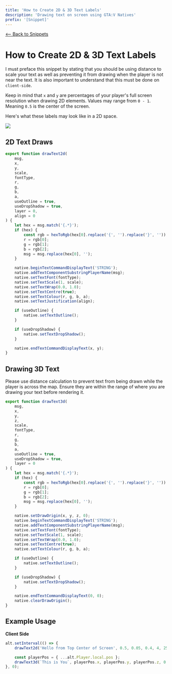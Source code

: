 ```yaml
---
title: 'How to Create 2D & 3D Text Labels'
description: 'Drawing text on screen using GTA:V Natives'
prefix: '[Snippet]'
---
```


[<-- Back to Snippets](./README.md)

# How to Create 2D & 3D Text Labels

I must preface this snippet by stating that you should be using distance to scale your text as well as preventing it from drawing when the player is not near the text. It is also important to understand that this must be done on `client-side`.

Keep in mind that `x` and `y` are percentages of your player's full screen resolution when drawing 2D elements. Values may range from `0 - 1`. Meaning `0.5` is the center of the screen.

Here's what these labels may look like in a 2D space.

![](https://i.imgur.com/7Fbp9gD.png)

## 2D Text Draws

```js
export function drawText2d(
    msg,
    x,
    y,
    scale,
    fontType,
    r,
    g,
    b,
    a,
    useOutline = true,
    useDropShadow = true,
    layer = 0,
    align = 0
) {
    let hex = msg.match('{.*}');
    if (hex) {
        const rgb = hexToRgb(hex[0].replace('{', '').replace('}', ''));
        r = rgb[0];
        g = rgb[1];
        b = rgb[2];
        msg = msg.replace(hex[0], '');
    }

    native.beginTextCommandDisplayText('STRING');
    native.addTextComponentSubstringPlayerName(msg);
    native.setTextFont(fontType);
    native.setTextScale(1, scale);
    native.setTextWrap(0.0, 1.0);
    native.setTextCentre(true);
    native.setTextColour(r, g, b, a);
    native.setTextJustification(align);

    if (useOutline) {
        native.setTextOutline();
    }

    if (useDropShadow) {
        native.setTextDropShadow();
    }

    native.endTextCommandDisplayText(x, y);
}
```

## Drawing 3D Text

Please use distance calculation to prevent text from being drawn while the player is across the map. Ensure they are within the range of where you are drawing your text before rendering it.

```js
export function drawText3d(
    msg,
    x,
    y,
    z,
    scale,
    fontType,
    r,
    g,
    b,
    a,
    useOutline = true,
    useDropShadow = true,
    layer = 0
) {
    let hex = msg.match('{.*}');
    if (hex) {
        const rgb = hexToRgb(hex[0].replace('{', '').replace('}', ''));
        r = rgb[0];
        g = rgb[1];
        b = rgb[2];
        msg = msg.replace(hex[0], '');
    }

    native.setDrawOrigin(x, y, z, 0);
    native.beginTextCommandDisplayText('STRING');
    native.addTextComponentSubstringPlayerName(msg);
    native.setTextFont(fontType);
    native.setTextScale(1, scale);
    native.setTextWrap(0.0, 1.0);
    native.setTextCentre(true);
    native.setTextColour(r, g, b, a);

    if (useOutline) {
        native.setTextOutline();
    }

    if (useDropShadow) {
        native.setTextDropShadow();
    }

    native.endTextCommandDisplayText(0, 0);
    native.clearDrawOrigin();
}
```

## Example Usage

**Client Side**

```js
alt.setInterval(() => {
    drawText2d('Hello from Top Center of Screen', 0.5, 0.05, 0.4, 4, 255, 255, 255, 255);

    const playerPos = { ...alt.Player.local.pos };
    drawText3d(`This is You`, playerPos.x, playerPos.y, playerPos.z, 0.3, 4, 255, 255, 255, 255);
}, 0);
```
